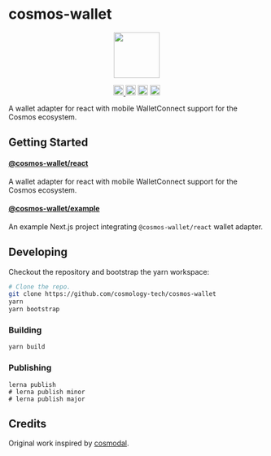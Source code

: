 # cosmos-wallet

<p align="center" width="100%">
    <img height="90" src="https://user-images.githubusercontent.com/545047/184277736-69fef40f-1991-4c0e-b979-da125cf7fd8f.svg" />
</p>

<p align="center" width="100%">
  <a href="https://github.com/cosmology-tech/cosmos-wallet/actions/workflows/run-tests.yml">
    <img height="20" src="https://github.com/cosmology-tech/cosmos-wallet/actions/workflows/run-tests.yml/badge.svg" />
  </a>
   <a href="https://github.com/cosmology-tech/cosmos-wallet/blob/main/LICENSE-MIT"><img height="20" src="https://img.shields.io/badge/license-MIT-blue.svg"></a>
   <a href="https://github.com/cosmology-tech/cosmos-wallet/blob/main/LICENSE-Apache"><img height="20" src="https://img.shields.io/badge/license-Apache-blue.svg"></a>
   <a href="https://www.npmjs.com/package/@cosmos-wallet/core"><img height="20" src="https://img.shields.io/github/package-json/v/cosmology-tech/cosmos-wallet?filename=packages%2Fcore%2Fpackage.json"></a>
</p>

A wallet adapter for react with mobile WalletConnect support for the Cosmos
ecosystem.

## Getting Started

#### [@cosmos-wallet/react](packages/react/README.md)

A wallet adapter for react with mobile WalletConnect support for the Cosmos ecosystem.

#### [@cosmos-wallet/example](packages/example/README.md)

An example Next.js project integrating `@cosmos-wallet/react` wallet adapter.

## Developing

Checkout the repository and bootstrap the yarn workspace:

```sh
# Clone the repo.
git clone https://github.com/cosmology-tech/cosmos-wallet
yarn
yarn bootstrap
```

### Building

```sh
yarn build
```
### Publishing

```
lerna publish
# lerna publish minor
# lerna publish major
```
## Credits

Original work inspired by [cosmodal](https://github.com/chainapsis/cosmodal).
